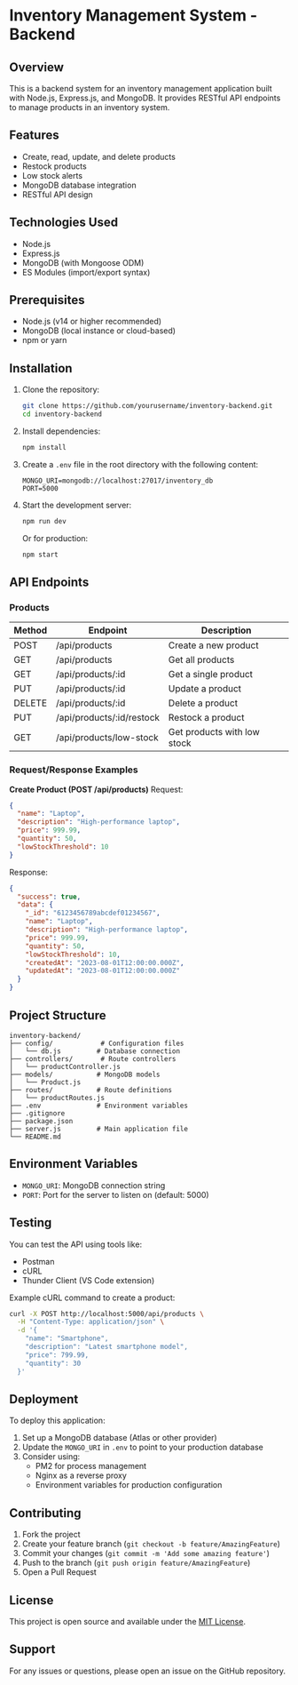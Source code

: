# Inventory Management System - Backend

## Overview

This is a backend system for an inventory management application built with Node.js, Express.js, and MongoDB. It provides RESTful API endpoints to manage products in an inventory system.

## Features

- Create, read, update, and delete products
- Restock products
- Low stock alerts
- MongoDB database integration
- RESTful API design

## Technologies Used

- Node.js
- Express.js
- MongoDB (with Mongoose ODM)
- ES Modules (import/export syntax)

## Prerequisites

- Node.js (v14 or higher recommended)
- MongoDB (local instance or cloud-based)
- npm or yarn

## Installation

1. Clone the repository:
   ```bash
   git clone https://github.com/yourusername/inventory-backend.git
   cd inventory-backend
   ```

2. Install dependencies:
   ```bash
   npm install
   ```

3. Create a `.env` file in the root directory with the following content:
   ```
   MONGO_URI=mongodb://localhost:27017/inventory_db
   PORT=5000
   ```

4. Start the development server:
   ```bash
   npm run dev
   ```

   Or for production:
   ```bash
   npm start
   ```

## API Endpoints

### Products

| Method | Endpoint                | Description                          |
|--------|-------------------------|--------------------------------------|
| POST   | /api/products           | Create a new product                 |
| GET    | /api/products           | Get all products                     |
| GET    | /api/products/:id       | Get a single product                 |
| PUT    | /api/products/:id       | Update a product                     |
| DELETE | /api/products/:id       | Delete a product                     |
| PUT    | /api/products/:id/restock | Restock a product                  |
| GET    | /api/products/low-stock | Get products with low stock          |

### Request/Response Examples

**Create Product (POST /api/products)**
Request:
```json
{
  "name": "Laptop",
  "description": "High-performance laptop",
  "price": 999.99,
  "quantity": 50,
  "lowStockThreshold": 10
}
```

Response:
```json
{
  "success": true,
  "data": {
    "_id": "6123456789abcdef01234567",
    "name": "Laptop",
    "description": "High-performance laptop",
    "price": 999.99,
    "quantity": 50,
    "lowStockThreshold": 10,
    "createdAt": "2023-08-01T12:00:00.000Z",
    "updatedAt": "2023-08-01T12:00:00.000Z"
  }
}
```

## Project Structure

```
inventory-backend/
├── config/            # Configuration files
│   └── db.js         # Database connection
├── controllers/       # Route controllers
│   └── productController.js
├── models/           # MongoDB models
│   └── Product.js
├── routes/           # Route definitions
│   └── productRoutes.js
├── .env              # Environment variables
├── .gitignore
├── package.json
├── server.js         # Main application file
└── README.md
```

## Environment Variables

- `MONGO_URI`: MongoDB connection string
- `PORT`: Port for the server to listen on (default: 5000)

## Testing

You can test the API using tools like:
- Postman
- cURL
- Thunder Client (VS Code extension)

Example cURL command to create a product:
```bash
curl -X POST http://localhost:5000/api/products \
  -H "Content-Type: application/json" \
  -d '{
    "name": "Smartphone",
    "description": "Latest smartphone model",
    "price": 799.99,
    "quantity": 30
  }'
```

## Deployment

To deploy this application:
1. Set up a MongoDB database (Atlas or other provider)
2. Update the `MONGO_URI` in `.env` to point to your production database
3. Consider using:
   - PM2 for process management
   - Nginx as a reverse proxy
   - Environment variables for production configuration

## Contributing

1. Fork the project
2. Create your feature branch (`git checkout -b feature/AmazingFeature`)
3. Commit your changes (`git commit -m 'Add some amazing feature'`)
4. Push to the branch (`git push origin feature/AmazingFeature`)
5. Open a Pull Request

## License

This project is open source and available under the [MIT License](LICENSE).

## Support

For any issues or questions, please open an issue on the GitHub repository.
